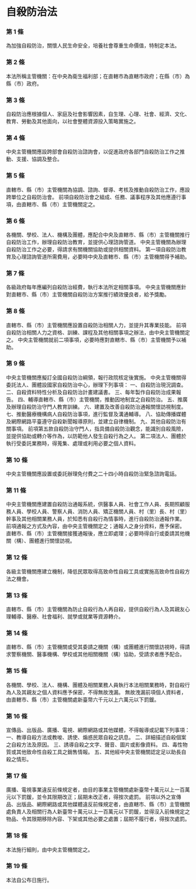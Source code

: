 # 自殺防治法

### 第 1 條

為加強自殺防治，關懷人民生命安全，培養社會尊重生命價值，特制定本法。

### 第 2 條

本法所稱主管機關：在中央為衛生福利部；在直轄市為直轄市政府；在縣（市）為縣（市）政府。

### 第 3 條

自殺防治應根據個人、家庭及社會影響因素，自生理、心理、社會、經濟、文化、教育、勞動及其他面向，以社會整體資源投入策略實施之。

### 第 4 條

中央主管機關應設跨部會自殺防治諮詢會，以促進政府各部門自殺防治工作之推動、支援、協調及整合。

### 第 5 條

直轄市、縣（市）主管機關為協調、諮詢、督導、考核及推動自殺防治工作，應設跨單位之自殺防治會。
前項自殺防治會之組成、任務、議事程序及其他應遵行事項，由直轄市、縣（市）主管機關定之。

### 第 6 條

各機關、學校、法人、機構及團體，應配合中央及直轄市、縣（市）主管機關推行自殺防治工作，辦理自殺防治教育，並提供心理諮詢管道。
中央主管機關為辦理自殺防治工作之必要，得請求有關機關協助或提供相關資料。
第一項自殺防治教育及心理諮詢管道所需費用，必要時中央及直轄市、縣（市）主管機關得予補助。

### 第 7 條

各級政府每年應編列自殺防治經費，執行本法所定相關事項。
中央主管機關應針對直轄市、縣（市）主管機關自殺防治方案推行績效優良者，給予獎勵。

### 第 8 條

直轄市、縣（市）主管機關應設置自殺防治相關人力，並提升其專業技能。
前項自殺防治相關人力之資格、訓練、課程及其他相關事項之辦法，由中央主管機關定之。
中央主管機關就前二項事項，必要時應對直轄市、縣（市）主管機關予以補助。

### 第 9 條

中央主管機關應擬訂全國自殺防治綱領，報行政院核定後實施。
中央主管機關得委託法人、團體設國家自殺防治中心，辦理下列事項：
一、自殺防治現況調查。
二、自殺資料特性分析及自殺防治計畫建議書。
三、每年製作自殺防治成果報告。
四、輔導直轄市、縣（市）主管機關，推動因地制宜之自殺防治。
五、推廣及辦理自殺防治守門人教育訓練。
六、建置及改善自殺防治通報關懷訪視制度。
七、推動醫療機構病人自殺防治事項，進行監督及溝通輔導。
八、協助傳播媒體及網際網路平臺遵守自殺新聞報導原則，並建立自律機制。
九、其他自殺防治有關事項。
前項第五款自殺防治守門人，指具備自殺防治觀念，能識別自殺風險，並提供協助或轉介等作為，以防範他人發生自殺行為之人。
第二項法人、團體於執行受委託業務時，得蒐集、處理或利用必要之個人資料。

### 第 10 條

中央主管機關應設置或委託辦理免付費之二十四小時自殺防治緊急諮詢電話。

### 第 11 條

中央主管機關應建置自殺防治通報系統，供醫事人員、社會工作人員、長期照顧服務人員、學校人員、警察人員、消防人員、矯正機關人員、村（里）長、村（里）幹事及其他相關業務人員，於知悉有自殺行為情事時，進行自殺防治通報作業。
前項通報之方式及內容，由中央主管機關定之；通報人之身分資料，應予保密。
直轄市、縣（市）主管機關接獲通報後，應立即處理；必要時得自行或委請其他機關（構）、團體進行關懷訪視。

### 第 12 條

各級主管機關應建立機制，降低民眾取得高致命性自殺工具或實施高致命性自殺方法之機會。

### 第 13 條

直轄市、縣（市）主管機關為防止自殺行為人再自殺，提供自殺行為人及其親友心理輔導、醫療、社會福利、就學或就業等資源轉介。

### 第 14 條

直轄市、縣（市）主管機關或受其委請之機關（構）或團體進行關懷訪視時，得請求警察機關、醫事機構、學校或其他相關機關（構）協助，受請求者應予配合。

### 第 15 條

各機關、學校、法人、機構、團體及相關業務人員執行本法相關業務時，對自殺行為人及其親友之個人資料應予保密，不得無故洩漏。
無故洩漏前項個人資料者，由直轄市、縣（市）主管機關處新臺幣六千元以上六萬元以下罰鍰。

### 第 16 條

宣傳品、出版品、廣播、電視、網際網路或其他媒體，不得報導或記載下列事項：
一、教導自殺方法或教唆、誘使、煽惑民眾自殺之訊息。
二、詳細描述自殺個案之自殺方法及原因。
三、誘導自殺之文字、聲音、圖片或影像資料。
四、毒性物質或其他致命性自殺工具之銷售情報。
五、其他經中央主管機關認定足以助長自殺之情形。

### 第 17 條

廣播、電視事業違反前條規定者，由目的事業主管機關處新臺幣十萬元以上一百萬元以下罰鍰，並令其限期改正；屆期未改正者，得按次處罰。
前項以外之宣傳品、出版品、網際網路或其他媒體違反前條規定者，由直轄市、縣（市）主管機關處負責人及相關行為人新臺幣十萬元以上一百萬元以下罰鍰，並得沒入前條規定之物品、令其限期移除內容、下架或其他必要之處置；屆期不履行者，得按次處罰。

### 第 18 條

本法施行細則，由中央主管機關定之。

### 第 19 條

本法自公布日施行。
